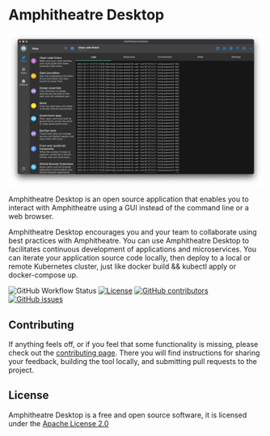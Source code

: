 # Amphitheatre Desktop

![Amphitheatre Desktop Screenshot](./assets/images/screenshot.png)

Amphitheatre Desktop is an open source application that enables you to interact 
with Amphitheatre using a GUI instead of the command line or a web browser.

 Amphitheatre Desktop encourages you and your team to collaborate using 
best practices with Amphitheatre. You can use Amphitheatre Desktop to 
facilitates continuous development of applications and microservices. 
You can iterate your application source code locally, then deploy to a local 
or remote Kubernetes cluster, just like docker build && kubectl apply or docker-compose up.

![GitHub Workflow Status](https://img.shields.io/github/workflow/status/amphitheatre-app/desktop/Snapshot)
[![License](https://img.shields.io/github/license/amphitheatre-app/desktop)](https://github.com/amphitheatre-app/desktop/blob/master/LICENSE)
[![GitHub contributors](https://img.shields.io/github/contributors/amphitheatre-app/desktop)](https://github.com/amphitheatre-app/desktop/graphs/contributors)
[![GitHub issues](https://img.shields.io/github/issues/amphitheatre-app/desktop)](https://github.com/amphitheatre-app/desktop/issues)

## Contributing

If anything feels off, or if you feel that some functionality is missing, please
check out the [contributing
page](https://docs.amphitheatre.app/contributing/). There you will find
instructions for sharing your feedback, building the tool locally, and
submitting pull requests to the project.

## License

Amphitheatre Desktop is a free and open source software, it is licensed under
the [Apache License 2.0](https://github.com/amphitheatre-app/desktop/blob/master/LICENSE)
